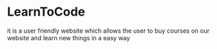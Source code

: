 # LearnToCode
it is a user friendly website which allows the user to buy courses on our website and learn new things in a easy way
